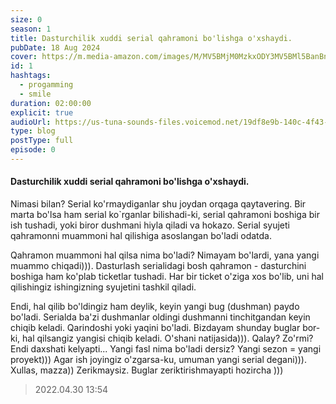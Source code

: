 ```yaml
---
size: 0
season: 1
title: Dasturchilik xuddi serial qahramoni bo'lishga o'xshaydi.
pubDate: 18 Aug 2024
cover: https://m.media-amazon.com/images/M/MV5BMjM0MzkxODY3MV5BMl5BanBnXkFtZTgwNjA2OTUyMjI@._V1_.jpg
id: 1
hashtags:
  - progamming
  - smile
duration: 02:00:00
explicit: true
audioUrl: https://us-tuna-sounds-files.voicemod.net/19df8e9b-140c-4f43-8c0e-09c162821765-1658350707858.mp3
type: blog
postType: full
episode: 0
---
```


#### Dasturchilik xuddi serial qahramoni bo'lishga o'xshaydi.

Nimasi bilan? Serial ko'rmaydiganlar shu joydan orqaga qaytavering.
Bir marta bo'lsa ham serial ko`rganlar bilishadi-ki, serial qahramoni boshiga bir ish tushadi, yoki biror dushmani hiyla qiladi va hokazo. Serial syujeti qahramonni muammoni hal qilishiga asoslangan bo'ladi odatda.

Qahramon muammoni hal qilsa nima bo'ladi? Nimayam bo'lardi, yana yangi muammo chiqadi))). Dasturlash serialidagi bosh qahramon - dasturchini boshiga ham ko'plab ticketlar tushadi. Har bir ticket o'ziga xos bo'lib, uni hal qilishingiz ishingizning syujetini tashkil qiladi.

Endi, hal qilib bo'ldingiz ham deylik, keyin yangi bug (dushman) paydo bo'ladi. Serialda ba'zi dushmanlar oldingi dushmanni tinchitgandan keyin chiqib keladi. Qarindoshi yoki yaqini bo'ladi.
Bizdayam shunday buglar bor-ki, hal qilsangiz yangisi chiqib keladi. O'shani natijasida))). Qalay? Zo'rmi? Endi daxshati kelyapti... Yangi fasl nima bo'ladi dersiz? Yangi sezon = yangi proyekt))) Agar ish joyingiz o'zgarsa-ku, umuman yangi serial degani))). Xullas, mazza)) Zerikmaysiz. Buglar zeriktirishmayapti hozircha )))

> 2022.04.30 13:54
